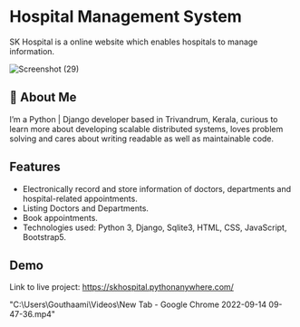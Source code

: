 
# Hospital Management System

SK Hospital is a online website which enables hospitals to manage information.

![Screenshot (29)](https://user-images.githubusercontent.com/105106551/190357289-8b1ad679-f9ba-4d06-859c-b03dd1582a73.png)



## 🚀 About Me
I’m a Python | Django developer based in Trivandrum, Kerala, curious to learn more about developing scalable distributed systems, loves problem solving and cares about writing readable as well as maintainable code.


## Features

- Electronically record and store information of doctors,
  departments and hospital-related appointments.
- Listing Doctors and Departments.
- Book appointments.
- Technologies used: Python 3, Django, Sqlite3, HTML, CSS,
  JavaScript, Bootstrap5.


## Demo

Link to live project:
https://skhospital.pythonanywhere.com/

"C:\Users\Gouthaami\Videos\New Tab - Google Chrome 2022-09-14 09-47-36.mp4"
